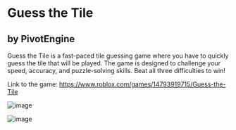 # Guess the Tile
## by PivotEngine

Guess the Tile is a fast-paced tile guessing game where you have to quickly guess the tile that will be played. The game is designed to challenge your speed, accuracy, and puzzle-solving skills. Beat all three difficulties to win! 

Link to the game: https://www.roblox.com/games/14793919715/Guess-the-Tile

![image](https://github.com/realPivotEngine/Guess-the-Tile/assets/143505329/951a88d6-767a-43fb-bb32-6807251ae827)

![image](https://github.com/realPivotEngine/Guess-the-Tile/assets/143505329/f67bdd51-6a53-49af-9ef5-518ac8a3f527)
